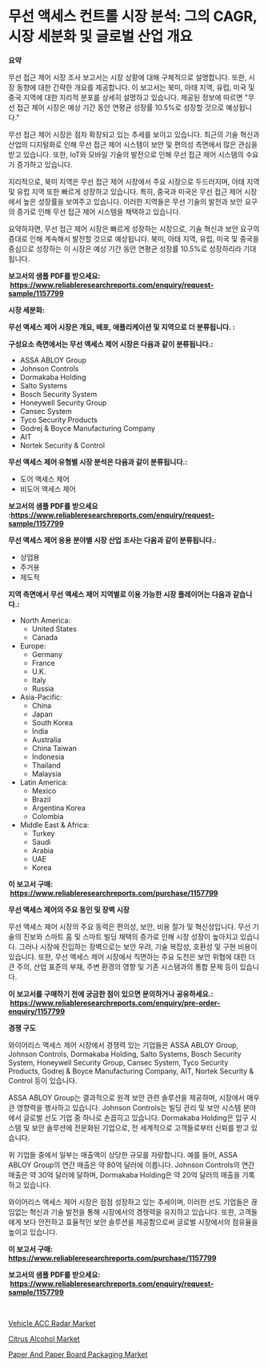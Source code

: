 <p><h1>무선 액세스 컨트롤 시장 분석: 그의 CAGR, 시장 세분화 및 글로벌 산업 개요</h1></p><p><strong>요약</strong></p>
<p><p>무선 접근 제어 시장 조사 보고서는 시장 상황에 대해 구체적으로 설명합니다. 또한, 시장 동향에 대한 간략한 개요를 제공합니다. 이 보고서는 북미, 아태 지역, 유럽, 미국 및 중국 지역에 대한 지리적 분포를 상세히 설명하고 있습니다. 제공된 정보에 따르면 "무선 접근 제어 시장은 예상 기간 동안 연평균 성장률 10.5%로 성장할 것으로 예상됩니다."</p><p>무선 접근 제어 시장은 점차 확장되고 있는 추세를 보이고 있습니다. 최근의 기술 혁신과 산업의 디지털화로 인해 무선 접근 제어 시스템이 보안 및 편의성 측면에서 많은 관심을 받고 있습니다. 또한, IoT와 모바일 기술의 발전으로 인해 무선 접근 제어 시스템의 수요가 증가하고 있습니다.</p><p>지리적으로, 북미 지역은 무선 접근 제어 시장에서 주요 시장으로 두드러지며, 아태 지역 및 유럽 지역 또한 빠르게 성장하고 있습니다. 특히, 중국과 미국은 무선 접근 제어 시장에서 높은 성장률을 보여주고 있습니다. 이러한 지역들은 무선 기술의 발전과 보안 요구의 증가로 인해 무선 접근 제어 시스템을 채택하고 있습니다.</p><p>요약하자면, 무선 접근 제어 시장은 빠르게 성장하는 시장으로, 기술 혁신과 보안 요구의 증대로 인해 계속해서 발전할 것으로 예상됩니다. 북미, 아태 지역, 유럽, 미국 및 중국을 중심으로 성장하는 이 시장은 예상 기간 동안 연평균 성장률 10.5%로 성장하리라 기대됩니다.</p></p>
<p><strong>보고서의 샘플 PDF를 받으세요: &nbsp;<a href="https://www.reliableresearchreports.com/enquiry/request-sample/1157799">https://www.reliableresearchreports.com/enquiry/request-sample/1157799</a></strong></p>
<p><strong>시장 세분화:</strong></p>
<p><strong> 무선 액세스 제어 시장은 개요, 배포, 애플리케이션 및 지역으로 더 분류됩니다. :</strong></p>
<p><strong>구성요소 측면에서는 무선 액세스 제어 시장은 다음과 같이 분류됩니다.:</strong></p>
<p><ul><li>ASSA ABLOY Group</li><li>Johnson Controls</li><li>Dormakaba Holding</li><li>Salto Systems</li><li>Bosch Security System</li><li>Honeywell Security Group</li><li>Cansec System</li><li>Tyco Security Products</li><li>Godrej & Boyce Manufacturing Company</li><li>AIT</li><li>Nortek Security & Control</li></ul></p>
<p><strong> 무선 액세스 제어 유형별 시장 분석은 다음과 같이 분류됩니다.:</strong></p>
<p><ul><li>도어 액세스 제어</li><li>비도어 액세스 제어</li></ul></p>
<p><strong>보고서의 샘플 PDF를 받으세요 :<a href="https://www.reliableresearchreports.com/enquiry/request-sample/1157799">https://www.reliableresearchreports.com/enquiry/request-sample/1157799</a></strong></p>
<p><strong> 무선 액세스 제어 응용 분야별 시장 산업 조사는 다음과 같이 분류됩니다.:</strong></p>
<p><ul><li>상업용</li><li>주거용</li><li>제도적</li></ul></p>
<p><strong>지역 측면에서 무선 액세스 제어 지역별로 이용 가능한 시장 플레이어는 다음과 같습니다.:</strong></p>
<p><ul>
    <li>
        North America:
        <ul>
            <li>United States</li>
            <li>Canada</li>
        </ul>
    </li>
    <li>
        Europe:
        <ul>
            <li>Germany</li>
            <li>France</li>
            <li>U.K.</li>
            <li>Italy</li>
            <li>Russia</li>
        </ul>
    </li>
    <li>
        Asia-Pacific:
        <ul>
            <li>China</li>
            <li>Japan</li>
            <li>South Korea</li>
            <li>India</li>
            <li>Australia</li>
            <li>China Taiwan</li>
            <li>Indonesia</li>
            <li>Thailand</li>
            <li>Malaysia</li>
        </ul>
    </li>
    <li>
        Latin America:
        <ul>
            <li>Mexico</li>
            <li>Brazil</li>
            <li>Argentina Korea</li>
            <li>Colombia</li>
        </ul>
    </li>
    <li>
        Middle East & Africa:
        <ul>
            <li>Turkey</li>
            <li>Saudi</li>
            <li>Arabia</li>
            <li>UAE</li>
            <li>Korea</li>
        </ul>
    </li>
    </ul></p>
<p><strong>이 보고서 구매: &nbsp;<a href="https://www.reliableresearchreports.com/purchase/1157799">https://www.reliableresearchreports.com/purchase/1157799</a></strong></p>
<p><strong>무선 액세스 제어의 주요 동인 및 장벽 시장</strong></p>
<p><p>무선 액세스 제어 시장의 주요 동력은 편의성, 보안, 비용 절가 및 혁신성입니다. 무선 기술의 진보와 스마트 홈 및 스마트 빌딩 채택의 증가로 인해 시장 성장이 높아지고 있습니다. 그러나 시장에 진입하는 장벽으로는 보안 우려, 기술 복잡성, 호환성 및 구현 비용이 있습니다. 또한, 무선 액세스 제어 시장에서 직면하는 주요 도전은 보안 위협에 대한 더 큰 주의, 산업 표준의 부재, 주변 환경의 영향 및 기존 시스템과의 통합 문제 등이 있습니다.</p></p>
<p><strong>이 보고서를 구매하기 전에 궁금한 점이 있으면 문의하거나 공유하세요.: &nbsp;<a href="https://www.reliableresearchreports.com/enquiry/pre-order-enquiry/1157799">https://www.reliableresearchreports.com/enquiry/pre-order-enquiry/1157799</a></strong></p>
<p><strong>경쟁 구도</strong></p>
<p><p>와이어리스 액세스 제어 시장에서 경쟁력 있는 기업들은 ASSA ABLOY Group, Johnson Controls, Dormakaba Holding, Salto Systems, Bosch Security System, Honeywell Security Group, Cansec System, Tyco Security Products, Godrej & Boyce Manufacturing Company, AIT, Nortek Security & Control 등이 있습니다. </p><p>ASSA ABLOY Group는 결과적으로 원격 보안 관련 솔루션을 제공하며, 시장에서 매우 큰 영향력을 행사하고 있습니다. Johnson Controls는 빌딩 관리 및 보안 시스템 분야에서 글로벌 선도 기업 중 하나로 손꼽히고 있습니다. Dormakaba Holding은 입구 시스템 및 보안 솔루션에 전문화된 기업으로, 전 세계적으로 고객들로부터 신뢰를 받고 있습니다.</p><p>위 기업들 중에서 일부는 매출액이 상당한 규모를 자랑합니다. 예를 들어, ASSA ABLOY Group의 연간 매출은 약 80억 달러에 이릅니다. Johnson Controls의 연간 매출은 약 30억 달러에 달하며, Dormakaba Holding은 약 20억 달러의 매출을 기록하고 있습니다.</p><p>와이어리스 액세스 제어 시장은 점점 성장하고 있는 추세이며, 이러한 선도 기업들은 끊임없는 혁신과 기술 발전을 통해 시장에서의 경쟁력을 유지하고 있습니다. 또한, 고객들에게 보다 안전하고 효율적인 보안 솔루션을 제공함으로써 글로벌 시장에서의 점유율을 높이고 있습니다.</p></p>
<p><strong>이 보고서 구매: &nbsp; <a href="https://www.reliableresearchreports.com/purchase/1157799">https://www.reliableresearchreports.com/purchase/1157799</a></strong></p>
<p><strong>보고서의 샘플 PDF를 받으세요: &nbsp;<a href="https://www.reliableresearchreports.com/enquiry/request-sample/1157799">https://www.reliableresearchreports.com/enquiry/request-sample/1157799</a></strong><strong></strong></p>
<p>&nbsp;</p>
<p><p><a href="https://view.publitas.com/reportprime-1/vehicle-acc-radar-market-offers-provide-insightful-data-for-the-time-period-from-2023-to-2030-and-also-provide-analysis-based-on-application-type-and-region/">Vehicle ACC Radar Market</a></p><p><a href="https://view.publitas.com/reportprime-1/citrus-alcohol-market-size-global-industry-overview-market-segmentation-and-forecast-2024-to-2031/">Citrus Alcohol Market</a></p><p><a href="https://github.com/Sinjinluong3e0awx2m195k76/Market-Research-Report-List-1/blob/main/paper-and-paper-board-packaging-market.md">Paper And Paper Board Packaging Market</a></p></p>